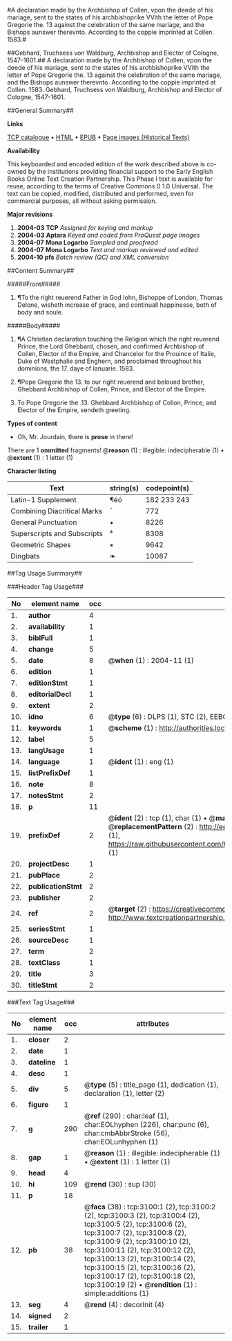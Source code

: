 #A declaration made by the Archbishop of Collen, vpon the deede of his mariage, sent to the states of his archbishoprike VVith the letter of Pope Gregorie the. 13 against the celebration of the same mariage, and the Bishops aunswer therevnto. According to the coppie imprinted at Collen. 1583.#

##Gebhard, Truchsess von Waldburg, Archbishop and Elector of Cologne, 1547-1601.##
A declaration made by the Archbishop of Collen, vpon the deede of his mariage, sent to the states of his archbishoprike VVith the letter of Pope Gregorie the. 13 against the celebration of the same mariage, and the Bishops aunswer therevnto. According to the coppie imprinted at Collen. 1583.
Gebhard, Truchsess von Waldburg, Archbishop and Elector of Cologne, 1547-1601.

##General Summary##

**Links**

[TCP catalogue](http://www.ota.ox.ac.uk/tcp/)  • 
[HTML](http://tei.it.ox.ac.uk/tcp/Texts-HTML/free/A01/A01567.html)  • 
[EPUB](http://tei.it.ox.ac.uk/tcp/Texts-EPUB/free/A01/A01567.epub) • 
[Page images (Historical Texts)](https://data.historicaltexts.jisc.ac.uk/view?pubId=eebo-99838712e&pageId=eebo-99838712e-3100-1)

**Availability**

This keyboarded and encoded edition of the
	       work described above is co-owned by the institutions
	       providing financial support to the Early English Books
	       Online Text Creation Partnership. This Phase I text is
	       available for reuse, according to the terms of Creative
	       Commons 0 1.0 Universal. The text can be copied,
	       modified, distributed and performed, even for
	       commercial purposes, all without asking permission.

**Major revisions**

1. __2004-03__ __TCP__ *Assigned for keying and markup*
1. __2004-03__ __Aptara__ *Keyed and coded from ProQuest page images*
1. __2004-07__ __Mona Logarbo__ *Sampled and proofread*
1. __2004-07__ __Mona Logarbo__ *Text and markup reviewed and edited*
1. __2004-10__ __pfs__ *Batch review (QC) and XML conversion*

##Content Summary##

#####Front#####

1. ¶To the right reuerend Father in God
Iohn, Bishoppe of London, Thomas Delone,
wisheth increase of grace, and continuall happinesse,
both of body and soule.

#####Body#####

1. ¶A Christian declaration
touching the Religion which the
right reuerend Prince, the Lord Ghebbard,
chosen, and confirmed Archbishop
of Collen, Elector of the Empire,
and Chancelor for the Prouince of
Italie, Duke of Westphalie and Enghern,
and proclaimed throughout
his dominions, the 17. daye
of Ianuarie. 1583.

1. ¶Pope Gregorie the 13. to our right
reuerend and beloued brother, Ghebbard
Archbishop of Collen, Prince, and
Elector of the Empire.

1. To Pope Gregorie the .13. Ghebbard
Archbishop of Collon, Prince, and
Elector of the Empire, sendeth greeting.

**Types of content**

  * Oh, Mr. Jourdain, there is **prose** in there!

There are 1 **ommitted** fragments! 
 @__reason__ (1) : illegible: indecipherable (1)  •  @__extent__ (1) : 1 letter (1)

**Character listing**


|Text|string(s)|codepoint(s)|
|---|---|---|
|Latin-1 Supplement|¶éó|182 233 243|
|Combining             Diacritical Marks|̄|772|
|General Punctuation|•|8226|
|Superscripts             and Subscripts|⁴|8308|
|Geometric Shapes|▪|9642|
|Dingbats|❧|10087|

##Tag Usage Summary##

###Header Tag Usage###

|No|element name|occ|attributes|
|---|---|---|---|
|1.|__author__|4||
|2.|__availability__|1||
|3.|__biblFull__|1||
|4.|__change__|5||
|5.|__date__|8| @__when__ (1) : 2004-11 (1)|
|6.|__edition__|1||
|7.|__editionStmt__|1||
|8.|__editorialDecl__|1||
|9.|__extent__|2||
|10.|__idno__|6| @__type__ (6) : DLPS (1), STC (2), EEBO-CITATION (1), PROQUEST (1), VID (1)|
|11.|__keywords__|1| @__scheme__ (1) : http://authorities.loc.gov/ (1)|
|12.|__label__|5||
|13.|__langUsage__|1||
|14.|__language__|1| @__ident__ (1) : eng (1)|
|15.|__listPrefixDef__|1||
|16.|__note__|8||
|17.|__notesStmt__|2||
|18.|__p__|11||
|19.|__prefixDef__|2| @__ident__ (2) : tcp (1), char (1)  •  @__matchPattern__ (2) : ([0-9\-]+):([0-9IVX]+) (1), (.+) (1)  •  @__replacementPattern__ (2) : http://eebo.chadwyck.com/downloadtiff?vid=$1&page=$2 (1), https://raw.githubusercontent.com/textcreationpartnership/Texts/master/tcpchars.xml#$1 (1)|
|20.|__projectDesc__|1||
|21.|__pubPlace__|2||
|22.|__publicationStmt__|2||
|23.|__publisher__|2||
|24.|__ref__|2| @__target__ (2) : https://creativecommons.org/publicdomain/zero/1.0/ (1), http://www.textcreationpartnership.org/docs/. (1)|
|25.|__seriesStmt__|1||
|26.|__sourceDesc__|1||
|27.|__term__|2||
|28.|__textClass__|1||
|29.|__title__|3||
|30.|__titleStmt__|2||


###Text Tag Usage###

|No|element name|occ|attributes|
|---|---|---|---|
|1.|__closer__|2||
|2.|__date__|1||
|3.|__dateline__|1||
|4.|__desc__|1||
|5.|__div__|5| @__type__ (5) : title_page (1), dedication (1), declaration (1), letter (2)|
|6.|__figure__|1||
|7.|__g__|290| @__ref__ (290) : char:leaf (1), char:EOLhyphen (226), char:punc (6), char:cmbAbbrStroke (56), char:EOLunhyphen (1)|
|8.|__gap__|1| @__reason__ (1) : illegible: indecipherable (1)  •  @__extent__ (1) : 1 letter (1)|
|9.|__head__|4||
|10.|__hi__|109| @__rend__ (30) : sup (30)|
|11.|__p__|18||
|12.|__pb__|38| @__facs__ (38) : tcp:3100:1 (2), tcp:3100:2 (2), tcp:3100:3 (2), tcp:3100:4 (2), tcp:3100:5 (2), tcp:3100:6 (2), tcp:3100:7 (2), tcp:3100:8 (2), tcp:3100:9 (2), tcp:3100:10 (2), tcp:3100:11 (2), tcp:3100:12 (2), tcp:3100:13 (2), tcp:3100:14 (2), tcp:3100:15 (2), tcp:3100:16 (2), tcp:3100:17 (2), tcp:3100:18 (2), tcp:3100:19 (2)  •  @__rendition__ (1) : simple:additions (1)|
|13.|__seg__|4| @__rend__ (4) : decorInit (4)|
|14.|__signed__|2||
|15.|__trailer__|1||

